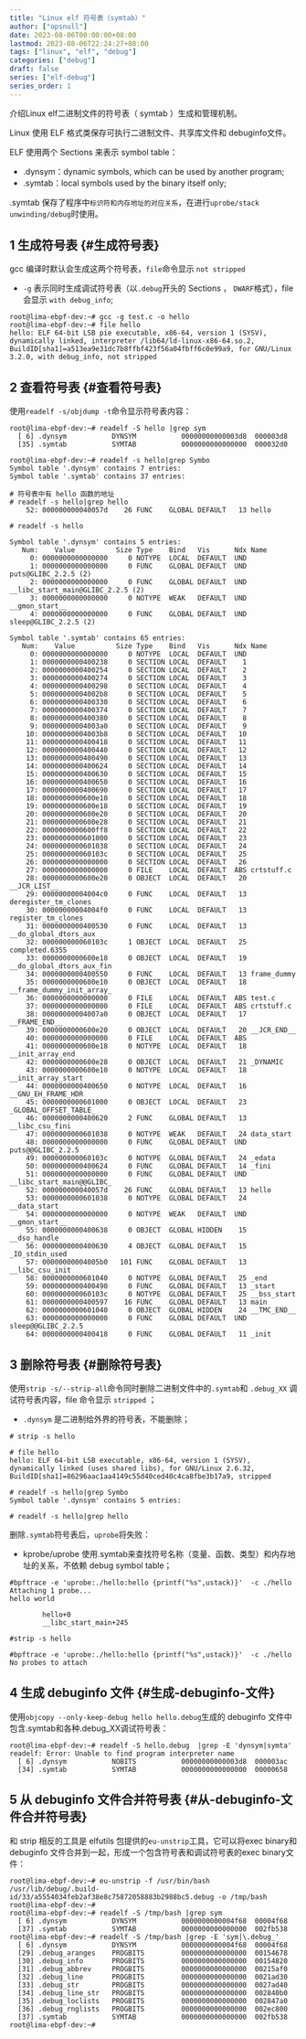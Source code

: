 ```yaml
---
title: "Linux elf 符号表（symtab）"
author: ["opsnull"]
date: 2023-08-06T00:00:00+08:00
lastmod: 2023-08-06T22:24:27+08:00
tags: ["linux", "elf", "debug"]
categories: ["debug"]
draft: false
series: ["elf-debug"]
series_order: 1
---
```


介绍Linux elf二进制文件的符号表（ symtab ）生成和管理机制。

<!--more-->

Linux 使用 ELF 格式类保存可执行二进制文件、共享库文件和 debuginfo文件。

ELF 使用两个 Sections 来表示 symbol table：

-   .dynsym：dynamic symbols, which can be used by another program;
-   .symtab：local symbols used by the binary itself only;

.symtab 保存了程序中`标识符和内存地址的对应关系`，在进行`uprobe/stack unwinding/debug`时使用。


## <span class="section-num">1</span> 生成符号表 {#生成符号表}

gcc 编译时默认会生成这两个符号表，`file`命令显示 `not stripped`

-   `-g` 表示同时生成调试符号表（以`.debug`开头的 Sections ， `DWARF`格式），file 会显示 `with debug_info`;

<!--listend-->

```shell
root@lima-ebpf-dev:~# gcc -g test.c -o hello
root@lima-ebpf-dev:~# file hello
hello: ELF 64-bit LSB pie executable, x86-64, version 1 (SYSV), dynamically linked, interpreter /lib64/ld-linux-x86-64.so.2, BuildID[sha1]=a513ea9e31dc7b8ffbf423f56a04fbff6c0e99a9, for GNU/Linux 3.2.0, with debug_info, not stripped
```


## <span class="section-num">2</span> 查看符号表 {#查看符号表}

使用`readelf -s/objdump -t`命令显示符号表内容：

```shell
root@lima-ebpf-dev:~# readelf -S hello |grep sym
  [ 6] .dynsym           DYNSYM           00000000000003d8  000003d8
  [35] .symtab           SYMTAB           0000000000000000  000032d0

root@lima-ebpf-dev:~# readelf -s hello|grep Symbo
Symbol table '.dynsym' contains 7 entries:
Symbol table '.symtab' contains 37 entries:

# 符号表中有 hello 函数的地址
# readelf -s hello|grep hello
    52: 000000000040057d    26 FUNC    GLOBAL DEFAULT   13 hello

# readelf -s hello

Symbol table '.dynsym' contains 5 entries:
   Num:    Value          Size Type    Bind   Vis      Ndx Name
     0: 0000000000000000     0 NOTYPE  LOCAL  DEFAULT  UND
     1: 0000000000000000     0 FUNC    GLOBAL DEFAULT  UND puts@GLIBC_2.2.5 (2)
     2: 0000000000000000     0 FUNC    GLOBAL DEFAULT  UND __libc_start_main@GLIBC_2.2.5 (2)
     3: 0000000000000000     0 NOTYPE  WEAK   DEFAULT  UND __gmon_start__
     4: 0000000000000000     0 FUNC    GLOBAL DEFAULT  UND sleep@GLIBC_2.2.5 (2)

Symbol table '.symtab' contains 65 entries:
   Num:    Value          Size Type    Bind   Vis      Ndx Name
     0: 0000000000000000     0 NOTYPE  LOCAL  DEFAULT  UND
     1: 0000000000400238     0 SECTION LOCAL  DEFAULT    1
     2: 0000000000400254     0 SECTION LOCAL  DEFAULT    2
     3: 0000000000400274     0 SECTION LOCAL  DEFAULT    3
     4: 0000000000400298     0 SECTION LOCAL  DEFAULT    4
     5: 00000000004002b8     0 SECTION LOCAL  DEFAULT    5
     6: 0000000000400330     0 SECTION LOCAL  DEFAULT    6
     7: 0000000000400374     0 SECTION LOCAL  DEFAULT    7
     8: 0000000000400380     0 SECTION LOCAL  DEFAULT    8
     9: 00000000004003a0     0 SECTION LOCAL  DEFAULT    9
    10: 00000000004003b8     0 SECTION LOCAL  DEFAULT   10
    11: 0000000000400418     0 SECTION LOCAL  DEFAULT   11
    12: 0000000000400440     0 SECTION LOCAL  DEFAULT   12
    13: 0000000000400490     0 SECTION LOCAL  DEFAULT   13
    14: 0000000000400624     0 SECTION LOCAL  DEFAULT   14
    15: 0000000000400630     0 SECTION LOCAL  DEFAULT   15
    16: 0000000000400650     0 SECTION LOCAL  DEFAULT   16
    17: 0000000000400690     0 SECTION LOCAL  DEFAULT   17
    18: 0000000000600e10     0 SECTION LOCAL  DEFAULT   18
    19: 0000000000600e18     0 SECTION LOCAL  DEFAULT   19
    20: 0000000000600e20     0 SECTION LOCAL  DEFAULT   20
    21: 0000000000600e28     0 SECTION LOCAL  DEFAULT   21
    22: 0000000000600ff8     0 SECTION LOCAL  DEFAULT   22
    23: 0000000000601000     0 SECTION LOCAL  DEFAULT   23
    24: 0000000000601038     0 SECTION LOCAL  DEFAULT   24
    25: 000000000060103c     0 SECTION LOCAL  DEFAULT   25
    26: 0000000000000000     0 SECTION LOCAL  DEFAULT   26
    27: 0000000000000000     0 FILE    LOCAL  DEFAULT  ABS crtstuff.c
    28: 0000000000600e20     0 OBJECT  LOCAL  DEFAULT   20 __JCR_LIST__
    29: 00000000004004c0     0 FUNC    LOCAL  DEFAULT   13 deregister_tm_clones
    30: 00000000004004f0     0 FUNC    LOCAL  DEFAULT   13 register_tm_clones
    31: 0000000000400530     0 FUNC    LOCAL  DEFAULT   13 __do_global_dtors_aux
    32: 000000000060103c     1 OBJECT  LOCAL  DEFAULT   25 completed.6355
    33: 0000000000600e18     0 OBJECT  LOCAL  DEFAULT   19 __do_global_dtors_aux_fin
    34: 0000000000400550     0 FUNC    LOCAL  DEFAULT   13 frame_dummy
    35: 0000000000600e10     0 OBJECT  LOCAL  DEFAULT   18 __frame_dummy_init_array_
    36: 0000000000000000     0 FILE    LOCAL  DEFAULT  ABS test.c
    37: 0000000000000000     0 FILE    LOCAL  DEFAULT  ABS crtstuff.c
    38: 00000000004007a0     0 OBJECT  LOCAL  DEFAULT   17 __FRAME_END__
    39: 0000000000600e20     0 OBJECT  LOCAL  DEFAULT   20 __JCR_END__
    40: 0000000000000000     0 FILE    LOCAL  DEFAULT  ABS
    41: 0000000000600e18     0 NOTYPE  LOCAL  DEFAULT   18 __init_array_end
    42: 0000000000600e28     0 OBJECT  LOCAL  DEFAULT   21 _DYNAMIC
    43: 0000000000600e10     0 NOTYPE  LOCAL  DEFAULT   18 __init_array_start
    44: 0000000000400650     0 NOTYPE  LOCAL  DEFAULT   16 __GNU_EH_FRAME_HDR
    45: 0000000000601000     0 OBJECT  LOCAL  DEFAULT   23 _GLOBAL_OFFSET_TABLE_
    46: 0000000000400620     2 FUNC    GLOBAL DEFAULT   13 __libc_csu_fini
    47: 0000000000601038     0 NOTYPE  WEAK   DEFAULT   24 data_start
    48: 0000000000000000     0 FUNC    GLOBAL DEFAULT  UND puts@@GLIBC_2.2.5
    49: 000000000060103c     0 NOTYPE  GLOBAL DEFAULT   24 _edata
    50: 0000000000400624     0 FUNC    GLOBAL DEFAULT   14 _fini
    51: 0000000000000000     0 FUNC    GLOBAL DEFAULT  UND __libc_start_main@@GLIBC_
    52: 000000000040057d    26 FUNC    GLOBAL DEFAULT   13 hello
    53: 0000000000601038     0 NOTYPE  GLOBAL DEFAULT   24 __data_start
    54: 0000000000000000     0 NOTYPE  WEAK   DEFAULT  UND __gmon_start__
    55: 0000000000400638     0 OBJECT  GLOBAL HIDDEN    15 __dso_handle
    56: 0000000000400630     4 OBJECT  GLOBAL DEFAULT   15 _IO_stdin_used
    57: 00000000004005b0   101 FUNC    GLOBAL DEFAULT   13 __libc_csu_init
    58: 0000000000601040     0 NOTYPE  GLOBAL DEFAULT   25 _end
    59: 0000000000400490     0 FUNC    GLOBAL DEFAULT   13 _start
    60: 000000000060103c     0 NOTYPE  GLOBAL DEFAULT   25 __bss_start
    61: 0000000000400597    16 FUNC    GLOBAL DEFAULT   13 main
    62: 0000000000601040     0 OBJECT  GLOBAL HIDDEN    24 __TMC_END__
    63: 0000000000000000     0 FUNC    GLOBAL DEFAULT  UND sleep@@GLIBC_2.2.5
    64: 0000000000400418     0 FUNC    GLOBAL DEFAULT   11 _init
```


## <span class="section-num">3</span> 删除符号表 {#删除符号表}

使用`strip -s/--strip-all`命令同时删除二进制文件中的`.symtab`和 `.debug_XX` 调试符号表内容，file 命令显示
`stripped` ；

-   `.dynsym` 是二进制给外界的符号表，不能删除；

<!--listend-->

```shell
# strip -s hello

# file hello
hello: ELF 64-bit LSB executable, x86-64, version 1 (SYSV), dynamically linked (uses shared libs), for GNU/Linux 2.6.32, BuildID[sha1]=86296aac1aa4149c55d40ced40c4ca8fbe3b17a9, stripped

# readelf -s hello|grep Symbo
Symbol table '.dynsym' contains 5 entries:

# readelf -s hello|grep hello
```

删除`.symtab`符号表后，`uprobe`将失败：

-   kprobe/uprobe 使用.symtab来查找符号名称（变量、函数、类型）和内存地址的关系，不依赖 debug symbol table；

<!--listend-->

```shell
#bpftrace -e 'uprobe:./hello:hello {printf("%s",ustack)}'  -c ./hello
Attaching 1 probe...
hello world

        hello+0
        __libc_start_main+245

#strip -s hello

#bpftrace -e 'uprobe:./hello:hello {printf("%s",ustack)}'  -c ./hello
No probes to attach
```


## <span class="section-num">4</span> 生成 debuginfo 文件 {#生成-debuginfo-文件}

使用`objcopy --only-keep-debug hello hello.debug`生成的 debuginfo 文件中包含.symtab和各种.debug_XX调试符号表：

```shell
root@lima-ebpf-dev:~# readelf -S hello.debug  |grep -E 'dynsym|symta'
readelf: Error: Unable to find program interpreter name
  [ 6] .dynsym           NOBITS           00000000000003d8  000003ac
  [34] .symtab           SYMTAB           0000000000000000  00000658
```


## <span class="section-num">5</span> 从 debuginfo 文件合并符号表 {#从-debuginfo-文件合并符号表}

和 strip 相反的工具是 elfutils 包提供的`eu-unstrip`工具，它可以将exec binary和 debuginfo 文件合并到一起，形成一个包含符号表和调试符号表的exec binary文件：

```shell
root@lima-ebpf-dev:~# eu-unstrip -f /usr/bin/bash /usr/lib/debug/.build-id/33/a5554034feb2af38e8c75872058883b2988bc5.debug -o /tmp/bash
root@lima-ebpf-dev:~#
root@lima-ebpf-dev:~# readelf -S /tmp/bash |grep sym
  [ 6] .dynsym           DYNSYM           0000000000004f68  00004f68
  [37] .symtab           SYMTAB           0000000000000000  002fb538
root@lima-ebpf-dev:~# readelf -S /tmp/bash |grep -E 'sym|\.debug_'
  [ 6] .dynsym           DYNSYM           0000000000004f68  00004f68
  [29] .debug_aranges    PROGBITS         0000000000000000  00154678
  [30] .debug_info       PROGBITS         0000000000000000  00154820
  [31] .debug_abbrev     PROGBITS         0000000000000000  00215af0
  [32] .debug_line       PROGBITS         0000000000000000  0021ad30
  [33] .debug_str        PROGBITS         0000000000000000  0027ad40
  [34] .debug_line_str   PROGBITS         0000000000000000  002840b0
  [35] .debug_loclists   PROGBITS         0000000000000000  002847a0
  [36] .debug_rnglists   PROGBITS         0000000000000000  002ec800
  [37] .symtab           SYMTAB           0000000000000000  002fb538
root@lima-ebpf-dev:~#
```
